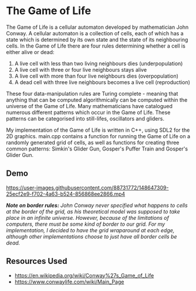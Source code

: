 #  The Game of Life

The Game of Life is a cellular automaton developed by mathematician John Conway. A cellular automaton is a collection of cells, each of which has a state which is determined by its own state and the state of its neighbouring cells. In the Game of Life there are four rules determining whether a cell is either alive or dead:

1. A live cell with less than two living neighbours dies (underpopulation)
2. A live cell with three or four live neighbours stays alive
3. A live cell with more than four live neighbours dies (overpopulation)
4. A dead cell with three live neighbours becomes a live cell (reproduction)

These four data-manipulation rules are Turing complete - meaning that anything that can be computed algorithmically can be computed within the universe of the Game of Life. Many mathematicians have catalogued numerous different patterns which occur in the Game of Life. These patterns can be categorised into still-lifes, oscillators and gliders.

My implementation of the Game of Life is written in C++, using SDL2 for the 2D graphics. main.cpp contains a function for running the Game of Life on a randomly generated grid of cells, as well as functions for creating three common patterns: Simkin's Glider Gun, Gosper's Puffer Train and Gosper's Glider Gun.

## Demo

https://user-images.githubusercontent.com/88731772/148647309-25ecf2e9-f702-4a63-b524-856868ee2866.mp4

***Note on border rules:*** *John Conway never specified what happens to cells at the border of the grid, as his theoretical model was supposed to take place in an infinite universe. However, because of the limitations of computers, there must be some kind of border to our grid. For my implementation, I decided to have the grid wraparound at each edge, although other implementations choose to just have all border cells be dead.*

## Resources Used

- https://en.wikipedia.org/wiki/Conway%27s_Game_of_Life
- https://www.conwaylife.com/wiki/Main_Page
